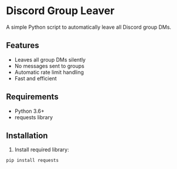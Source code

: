 # Discord Group Leaver

A simple Python script to automatically leave all Discord group DMs.

## Features

- Leaves all group DMs silently
- No messages sent to groups
- Automatic rate limit handling
- Fast and efficient

## Requirements

- Python 3.6+
- requests library

## Installation

1. Install required library:
```bash
pip install requests
